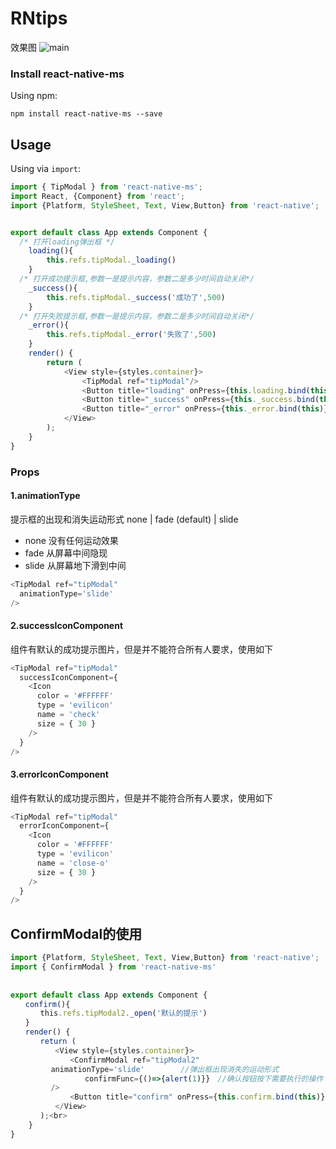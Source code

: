# RNtips

效果图
![main](http://47.93.103.19:5900/ms.gif)

### Install react-native-ms

Using npm:
```
npm install react-native-ms --save
```
## Usage 
Using via `import`:

```js
import { TipModal } from 'react-native-ms';
import React, {Component} from 'react';
import {Platform, StyleSheet, Text, View,Button} from 'react-native';


export default class App extends Component {
  /* 打开loading弹出框 */
	loading(){
		this.refs.tipModal._loading()
	}
  /* 打开成功提示框,参数一是提示内容，参数二是多少时间自动关闭*/
	_success(){
		this.refs.tipModal._success('成功了',500)
	}
  /* 打开失败提示框,参数一是提示内容，参数二是多少时间自动关闭*/
	_error(){
		this.refs.tipModal._error('失败了',500)
	}
	render() {
		return (
			<View style={styles.container}>
				<TipModal ref="tipModal"/>
				<Button title="loading" onPress={this.loading.bind(this)}/>
				<Button title="_success" onPress={this._success.bind(this)}/>
				<Button title="_error" onPress={this._error.bind(this)}/>
			</View>
		);
	}
}
```
### Props
#### 1.animationType
提示框的出现和消失运动形式 none | fade (default) | slide
* none  没有任何运动效果
* fade  从屏幕中间隐现
* slide 从屏幕地下滑到中间
```js
<TipModal ref="tipModal"
  animationType='slide'
/>
```

#### 2.successIconComponent
组件有默认的成功提示图片，但是并不能符合所有人要求，使用如下
```js
<TipModal ref="tipModal"
  successIconComponent={
    <Icon 
      color = '#FFFFFF'
      type = 'evilicon'
      name = 'check'
      size = { 30 }
    />
  }
/>
```

#### 3.errorIconComponent
组件有默认的成功提示图片，但是并不能符合所有人要求，使用如下
```js
<TipModal ref="tipModal"
  errorIconComponent={
    <Icon 
      color = '#FFFFFF'
      type = 'evilicon'
      name = 'close-o'
      size = { 30 }
    />
  }
/>
```

## ConfirmModal的使用
```js
import {Platform, StyleSheet, Text, View,Button} from 'react-native';
import { ConfirmModal } from 'react-native-ms'
 
 
export default class App extends Component {
　　confirm(){
　　　　this.refs.tipModal2._open('默认的提示')
　　}
　　render() {
　　　　return (
　　　　　　<View style={styles.container}>    
　　　　　　　　<ConfirmModal ref="tipModal2"
		 animationType='slide'        //弹出框出现消失的运动形式  
　　　　　　　　　　confirmFunc={()=>{alert(1)}}　//确认按钮按下需要执行的操作　　　　　　　
	     />
　　　　　　　　<Button title="confirm" onPress={this.confirm.bind(this)}/>      
　　　　　　</View>
　　　　);<br>　　
    }
}
```
